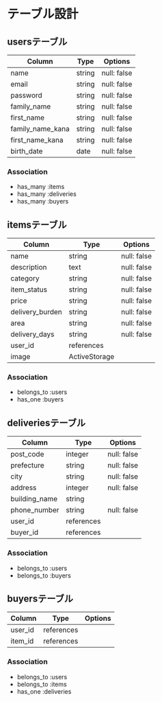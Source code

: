 # テーブル設計

## usersテーブル

| Column           | Type   | Options     |
| ---------------- | ------ | ----------- |
| name             | string | null: false |
| email            | string | null: false |
| password         | string | null: false |
| family_name      | string | null: false |
| first_name       | string | null: false |
| family_name_kana | string | null: false |
| first_name_kana  | string | null: false |
| birth_date       | date   | null: false |





### Association


- has_many :items
- has_many :deliveries
- has_many :buyers




## itemsテーブル

| Column          | Type          | Options    |
| --------------- | ------------- | ---------- |
| name            | string        | null: false|
| description     | text          | null: false|
| category        | string        | null: false|
| item_status     | string        | null: false|
| price           | string        | null: false|
| delivery_burden | string        | null: false|
| area            | string        | null: false|
| delivery_days   | string        | null: false|
| user_id         | references    |            |
| image           | ActiveStorage |            |



### Association

- belongs_to :users
- has_one :buyers



## deliveriesテーブル


| Column        | Type       | Options     |
| ------------- | ---------- | ----------- |
| post_code     | integer    | null: false |
| prefecture    | string     | null: false |
| city          | string     | null: false |
| address       | integer    | null: false |
| building_name | string     |             |
| phone_number  | string     | null: false |
| user_id       | references |             |
| buyer_id      | references |             |



### Association

- belongs_to :users
- belongs_to :buyers




## buyersテーブル


| Column  | Type       | Options |
| ------- | ---------- | ------- |
| user_id | references |         |
| item_id | references |         |



### Association

- belongs_to :users
- belongs_to :items
- has_one :deliveries




